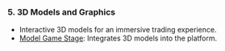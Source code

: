 ### 5. **3D Models and Graphics**
- Interactive 3D models for an immersive trading experience.
- [Model Game Stage](https://github.com/webpov/mobile-trader/blob/main/src/model/level/ModelGameStage.tsx): Integrates 3D models into the platform.
